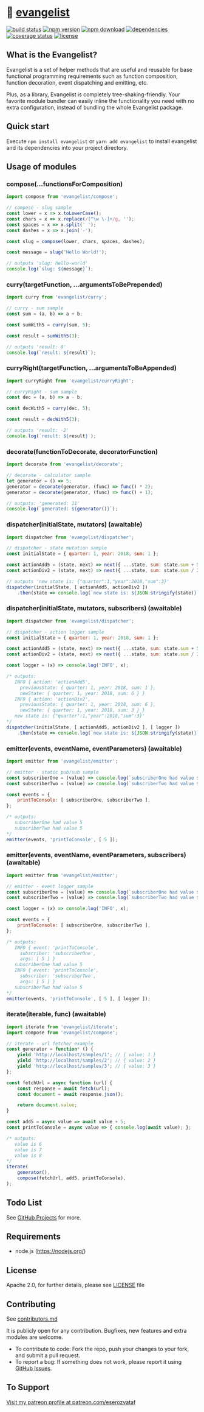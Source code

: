 # 🌟 [evangelist](https://github.com/eserozvataf/evangelist)

[![build status][build-image]][build-url]
[![npm version][npm-image]][npm-url]
[![npm download][npm-download-image]][npm-url]
[![dependencies][dep-image]][dep-url]
[![coverage status][coverage-image]][coverage-url]
[![license][license-image]][license-url]


## What is the Evangelist?

Evangelist is a set of helper methods that are useful and reusable for base functional programming requirements such as function composition, function decoration, event dispatching and emitting, etc.

Plus, as a library, Evangelist is completely tree-shaking-friendly. Your favorite module bundler can easily inline the functionality you need with no extra configuration, instead of bundling the whole Evangelist package.


## Quick start

Execute `npm install evangelist` or `yarn add evangelist` to install evangelist and its dependencies into your project directory.


## Usage of modules

### compose(...functionsForComposition)

```js
import compose from 'evangelist/compose';

// compose - slug sample
const lower = x => x.toLowerCase();
const chars = x => x.replace(/[^\w \-]+/g, '');
const spaces = x => x.split(' ');
const dashes = x => x.join('-');

const slug = compose(lower, chars, spaces, dashes);

const message = slug('Hello World!');

// outputs 'slug: hello-world'
console.log(`slug: ${message}`);
```

### curry(targetFunction, ...argumentsToBePrepended)

```js
import curry from 'evangelist/curry';

// curry - sum sample
const sum = (a, b) => a + b;

const sumWith5 = curry(sum, 5);

const result = sumWith5(3);

// outputs 'result: 8'
console.log(`result: ${result}`);
```

### curryRight(targetFunction, ...argumentsToBeAppended)

```js
import curryRight from 'evangelist/curryRight';

// curryRight - sum sample
const dec = (a, b) => a - b;

const decWith5 = curry(dec, 5);

const result = decWith5(3);

// outputs 'result: -2'
console.log(`result: ${result}`);
```

### decorate(functionToDecorate, decoratorFunction)

```js
import decorate from 'evangelist/decorate';

// decorate - calculator sample
let generator = () => 5;
generator = decorate(generator, (func) => func() * 2);
generator = decorate(generator, (func) => func() + 1);

// outputs: 'generated: 11'
console.log(`generated: ${generator()}`);
```

### dispatcher(initialState, mutators) (awaitable)

```js
import dispatcher from 'evangelist/dispatcher';

// dispatcher - state mutation sample
const initialState = { quarter: 1, year: 2018, sum: 1 };

const actionAdd5 = (state, next) => next({ ...state, sum: state.sum + 5 });
const actionDiv2 = (state, next) => next({ ...state, sum: state.sum / 2 });

// outputs 'new state is: {"quarter":1,"year":2018,"sum":3}'
dispatcher(initialState, [ actionAdd5, actionDiv2 ])
    .then(state => console.log(`new state is: ${JSON.stringify(state)}`));
```

### dispatcher(initialState, mutators, subscribers) (awaitable)

```js
import dispatcher from 'evangelist/dispatcher';

// dispatcher - action logger sample
const initialState = { quarter: 1, year: 2018, sum: 1 };

const actionAdd5 = (state, next) => next({ ...state, sum: state.sum + 5 });
const actionDiv2 = (state, next) => next({ ...state, sum: state.sum / 2 });

const logger = (x) => console.log('INFO', x);

/* outputs:
   INFO { action: 'actionAdd5',
     previousState: { quarter: 1, year: 2018, sum: 1 },
     newState: { quarter: 1, year: 2018, sum: 6 } }
   INFO { action: 'actionDiv2',
     previousState: { quarter: 1, year: 2018, sum: 6 },
     newState: { quarter: 1, year: 2018, sum: 3 } }
   new state is: {"quarter":1,"year":2018,"sum":3}'
*/
dispatcher(initialState, [ actionAdd5, actionDiv2 ], [ logger ])
    .then(state => console.log(`new state is: ${JSON.stringify(state)}`));
```

### emitter(events, eventName, eventParameters) (awaitable)

```js
import emitter from 'evangelist/emitter';

// emitter - static pub/sub sample
const subscriberOne = (value) => console.log(`subscriberOne had value ${value}`);
const subscriberTwo = (value) => console.log(`subscriberTwo had value ${value}`);

const events = {
    printToConsole: [ subscriberOne, subscriberTwo ],
};

/* outputs:
   subscriberOne had value 5
   subscriberTwo had value 5
*/
emitter(events, 'printToConsole', [ 5 ]);
```

### emitter(events, eventName, eventParameters, subscribers) (awaitable)

```js
import emitter from 'evangelist/emitter';

// emitter - event logger sample
const subscriberOne = (value) => console.log(`subscriberOne had value ${value}`);
const subscriberTwo = (value) => console.log(`subscriberTwo had value ${value}`);

const logger = (x) => console.log('INFO', x);

const events = {
    printToConsole: [ subscriberOne, subscriberTwo ],
};

/* outputs:
   INFO { event: 'printToConsole',
     subscriber: 'subscriberOne',
     args: [ 5 ] }
   subscriberOne had value 5
   INFO { event: 'printToConsole',
     subscriber: 'subscriberTwo',
     args: [ 5 ] }
   subscriberTwo had value 5
*/
emitter(events, 'printToConsole', [ 5 ], [ logger ]);
```

### iterate(iterable, func) (awaitable)

```js
import iterate from 'evangelist/iterate';
import compose from 'evangelist/compose';

// iterate - url fetcher example
const generator = function* () {
    yield 'http://localhost/samples/1'; // { value: 1 }
    yield 'http://localhost/samples/2'; // { value: 2 }
    yield 'http://localhost/samples/3'; // { value: 3 }
};

const fetchUrl = async function (url) {
    const response = await fetch(url);
    const document = await response.json();

    return document.value;
}

const add5 = async value => await value + 5;
const printToConsole = async value => { console.log(await value); };

/* outputs:
   value is 6
   value is 7
   value is 8
*/
iterate(
    generator(),
    compose(fetchUrl, add5, printToConsole),
);
```

## Todo List

See [GitHub Projects](https://github.com/eserozvataf/evangelist/projects) for more.


## Requirements

* node.js (https://nodejs.org/)


## License

Apache 2.0, for further details, please see [LICENSE](LICENSE) file


## Contributing

See [contributors.md](contributors.md)

It is publicly open for any contribution. Bugfixes, new features and extra modules are welcome.

* To contribute to code: Fork the repo, push your changes to your fork, and submit a pull request.
* To report a bug: If something does not work, please report it using [GitHub Issues](https://github.com/eserozvataf/evangelist/issues).


## To Support

[Visit my patreon profile at patreon.com/eserozvataf](https://www.patreon.com/eserozvataf)

[build-image]: https://img.shields.io/travis/eserozvataf/evangelist.svg?style=flat-square
[build-url]: https://travis-ci.org/eserozvataf/evangelist
[npm-image]: https://img.shields.io/npm/v/evangelist.svg?style=flat-square
[npm-download-image]: https://img.shields.io/npm/dt/evangelist.svg?style=flat-square
[npm-url]: https://www.npmjs.com/package/evangelist
[dep-image]: https://img.shields.io/david/eserozvataf/evangelist.svg?style=flat-square
[dep-url]: https://github.com/eserozvataf/evangelist
[coverage-image]: https://img.shields.io/codecov/c/github/eserozvataf/evangelist.svg?style=flat-square
[coverage-url]: https://codecov.io/gh/eserozvataf/evangelist
[license-image]: https://img.shields.io/npm/l/evangelist.svg?style=flat-square
[license-url]: https://github.com/eserozvataf/evangelist/blob/master/LICENSE
